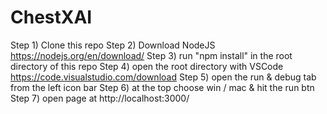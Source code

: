 # ChestXAI
Step 1) Clone this repo
Step 2) Download NodeJS https://nodejs.org/en/download/
Step 3) run "npm install" in the root directory of this repo
Step 4) open the root directory with VSCode https://code.visualstudio.com/download
Step 5) open the run & debug tab from the left icon bar
Step 6) at the top choose win / mac & hit the run btn
Step 7) open page at http://localhost:3000/
